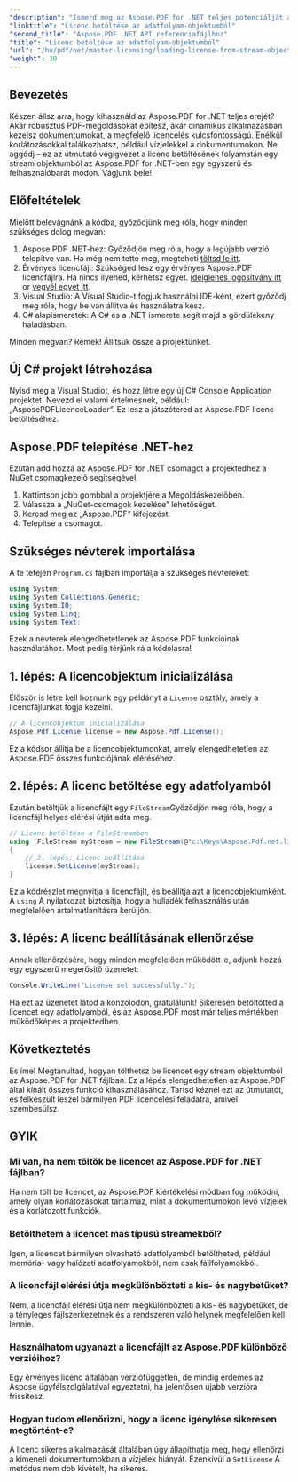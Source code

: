 ```yaml
---
"description": "Ismerd meg az Aspose.PDF for .NET teljes potenciálját azzal, hogy megtanulod, hogyan tölthetsz be licencet egy adatfolyamból. Ez az átfogó útmutató lépésről lépésre bemutatja a részleteket."
"linktitle": "Licenc betöltése az adatfolyam-objektumból"
"second_title": "Aspose.PDF .NET API referenciafájlhoz"
"title": "Licenc betöltése az adatfolyam-objektumból"
"url": "/hu/pdf/net/master-licensing/loading-license-from-stream-object/"
"weight": 30
---
```


## Bevezetés

Készen állsz arra, hogy kihasználd az Aspose.PDF for .NET teljes erejét? Akár robusztus PDF-megoldásokat építesz, akár dinamikus alkalmazásban kezelsz dokumentumokat, a megfelelő licencelés kulcsfontosságú. Enélkül korlátozásokkal találkozhatsz, például vízjelekkel a dokumentumokon. Ne aggódj – ez az útmutató végigvezet a licenc betöltésének folyamatán egy stream objektumból az Aspose.PDF for .NET-ben egy egyszerű és felhasználóbarát módon. Vágjunk bele!

## Előfeltételek

Mielőtt belevágnánk a kódba, győződjünk meg róla, hogy minden szükséges dolog megvan:

1. Aspose.PDF .NET-hez: Győződjön meg róla, hogy a legújabb verzió telepítve van. Ha még nem tette meg, megteheti [töltsd le itt](https://releases.aspose.com/pdf/net/).
2. Érvényes licencfájl: Szükséged lesz egy érvényes Aspose.PDF licencfájlra. Ha nincs ilyened, kérhetsz egyet. [ideiglenes jogosítvány itt](https://purchase.aspose.com/tempvagyary-license/) or [vegyél egyet itt](https://purchase.aspose.com/buy).
3. Visual Studio: A Visual Studio-t fogjuk használni IDE-ként, ezért győződj meg róla, hogy be van állítva és használatra kész.
4. C# alapismeretek: A C# és a .NET ismerete segít majd a gördülékeny haladásban.

Minden megvan? Remek! Állítsuk össze a projektünket.

## Új C# projekt létrehozása

Nyisd meg a Visual Studiot, és hozz létre egy új C# Console Application projektet. Nevezd el valami értelmesnek, például: „AsposePDFLicenceLoader”. Ez lesz a játszótered az Aspose.PDF licenc betöltéséhez.

## Aspose.PDF telepítése .NET-hez

Ezután add hozzá az Aspose.PDF for .NET csomagot a projektedhez a NuGet csomagkezelő segítségével:

1. Kattintson jobb gombbal a projektjére a Megoldáskezelőben.
2. Válassza a „NuGet-csomagok kezelése” lehetőséget.
3. Keresd meg az „Aspose.PDF” kifejezést.
4. Telepítse a csomagot.

## Szükséges névterek importálása

A te tetején `Program.cs` fájlban importálja a szükséges névtereket:

```csharp
using System;
using System.Collections.Generic;
using System.IO;
using System.Linq;
using System.Text;
```

Ezek a névterek elengedhetetlenek az Aspose.PDF funkcióinak használatához. Most pedig térjünk rá a kódolásra!

## 1. lépés: A licencobjektum inicializálása

Először is létre kell hoznunk egy példányt a `License` osztály, amely a licencfájlunkat fogja kezelni.

```csharp
// A licencobjektum inicializálása
Aspose.Pdf.License license = new Aspose.Pdf.License();
```

Ez a kódsor állítja be a licencobjektumonkat, amely elengedhetetlen az Aspose.PDF összes funkciójának eléréséhez.

## 2. lépés: A licenc betöltése egy adatfolyamból

Ezután betöltjük a licencfájlt egy `FileStream`Győződjön meg róla, hogy a licencfájl helyes elérési útját adta meg.

```csharp
// Licenc betöltése a FileStreamben
using (FileStream myStream = new FileStream(@"c:\Keys\Aspose.Pdf.net.lic", FileMode.Open))
{
    // 3. lépés: Licenc beállítása
    license.SetLicense(myStream);
}
```

Ez a kódrészlet megnyitja a licencfájlt, és beállítja azt a licencobjektumként. A `using` A nyilatkozat biztosítja, hogy a hulladék felhasználás után megfelelően ártalmatlanításra kerüljön.

## 3. lépés: A licenc beállításának ellenőrzése

Annak ellenőrzésére, hogy minden megfelelően működött-e, adjunk hozzá egy egyszerű megerősítő üzenetet:

```csharp
Console.WriteLine("License set successfully.");
```

Ha ezt az üzenetet látod a konzolodon, gratulálunk! Sikeresen betöltötted a licencet egy adatfolyamból, és az Aspose.PDF most már teljes mértékben működőképes a projektedben.

## Következtetés

És íme! Megtanultad, hogyan tölthetsz be licencet egy stream objektumból az Aspose.PDF for .NET fájlban. Ez a lépés elengedhetetlen az Aspose.PDF által kínált összes funkció kihasználásához. Tartsd kéznél ezt az útmutatót, és felkészült leszel bármilyen PDF licencelési feladatra, amivel szembesülsz.

## GYIK

### Mi van, ha nem töltök be licencet az Aspose.PDF for .NET fájlban?  
Ha nem tölt be licencet, az Aspose.PDF kiértékelési módban fog működni, amely olyan korlátozásokat tartalmaz, mint a dokumentumokon lévő vízjelek és a korlátozott funkciók.

### Betölthetem a licencet más típusú streamekből?  
Igen, a licencet bármilyen olvasható adatfolyamból betöltheted, például memória- vagy hálózati adatfolyamokból, nem csak fájlfolyamokból.

### A licencfájl elérési útja megkülönbözteti a kis- és nagybetűket?  
Nem, a licencfájl elérési útja nem megkülönbözteti a kis- és nagybetűket, de a tényleges fájlszerkezetnek és a rendszeren való helynek megfelelően kell lennie.

### Használhatom ugyanazt a licencfájlt az Aspose.PDF különböző verzióihoz?  
Egy érvényes licenc általában verziófüggetlen, de mindig érdemes az Aspose ügyfélszolgálatával egyeztetni, ha jelentősen újabb verzióra frissítesz.

### Hogyan tudom ellenőrizni, hogy a licenc igénylése sikeresen megtörtént-e?  
A licenc sikeres alkalmazását általában úgy állapíthatja meg, hogy ellenőrzi a kimeneti dokumentumokban a vízjelek hiányát. Ezenkívül a `SetLicense` A metódus nem dob kivételt, ha sikeres.